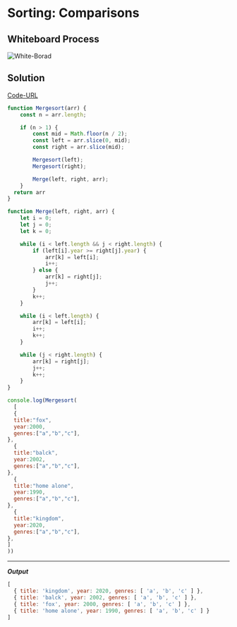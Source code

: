 # Sorting: Comparisons


## Whiteboard Process

![White-Borad](../img/SortingComparisons.jpg)

<!-- ## Approach & Efficiency -->


## Solution
[Code-URL](https://replit.com/@Malek-SHSH/SortingComparisons#index.js)


```javascript
function Mergesort(arr) {
    const n = arr.length;

    if (n > 1) {
        const mid = Math.floor(n / 2);
        const left = arr.slice(0, mid);
        const right = arr.slice(mid);

        Mergesort(left);
        Mergesort(right);

        Merge(left, right, arr);
    }
  return arr
}

function Merge(left, right, arr) {
    let i = 0;
    let j = 0;
    let k = 0;

    while (i < left.length && j < right.length) {
        if (left[i].year >= right[j].year) {
            arr[k] = left[i];
            i++;
        } else {
            arr[k] = right[j];
            j++;
        }
        k++;
    }

    while (i < left.length) {
        arr[k] = left[i];
        i++;
        k++;
    }

    while (j < right.length) {
        arr[k] = right[j];
        j++;
        k++;
    }
}

console.log(Mergesort(
  [
  {
  title:"fox",
  year:2000,
  genres:["a","b","c"],
},
  {
  title:"balck",
  year:2002,
  genres:["a","b","c"],
},
  {
  title:"home alone",
  year:1990,
  genres:["a","b","c"],
},
  {
  title:"kingdom",
  year:2020,
  genres:["a","b","c"],
},
]
))
```

---------------------------------------------
***Output***

```javascript
[
  { title: 'kingdom', year: 2020, genres: [ 'a', 'b', 'c' ] },
  { title: 'balck', year: 2002, genres: [ 'a', 'b', 'c' ] },
  { title: 'fox', year: 2000, genres: [ 'a', 'b', 'c' ] },
  { title: 'home alone', year: 1990, genres: [ 'a', 'b', 'c' ] }
]
```







